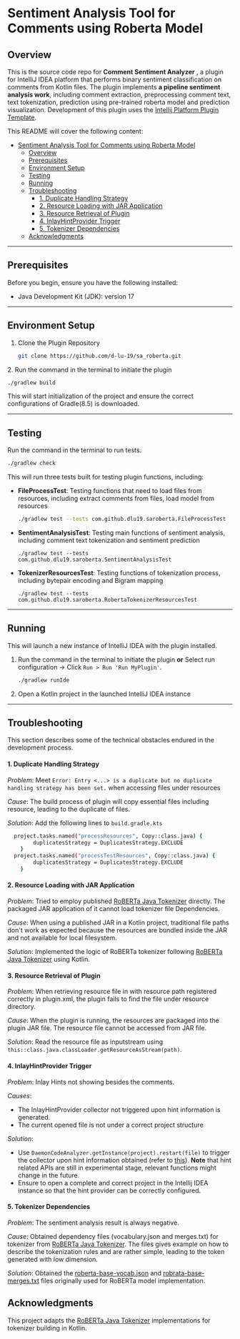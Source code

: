 # Sentiment Analysis Tool for Comments using Roberta Model

## Overview

<!-- Plugin description -->
This is the source code repo for **Comment Sentiment Analyzer** , a plugin for IntelliJ IDEA platform that performs binary sentiment classification on comments from Kotlin files. 
The plugin implements **a pipeline sentiment analysis work**, including comment extraction, preprocessing comment text, text tokenization, prediction using pre-trained roberta model and prediction visualization.
Development of this plugin uses the [Intellij Platform Plugin Template][gh:template].


[gh:template]: https://github.com/JetBrains/intellij-platform-plugin-template?tab=readme-ov-file#getting-started
<!-- Plugin description end -->

This README will cover the following content:
<!-- TOC -->
* [Sentiment Analysis Tool for Comments using Roberta Model](#sentiment-analysis-tool-for-comments-using-roberta-model)
  * [Overview](#overview)
  * [Prerequisites](#prerequisites)
  * [Environment Setup](#environment-setup)
  * [Testing](#testing)
  * [Running](#running)
  * [Troubleshooting](#troubleshooting)
      * [1. Duplicate Handling Strategy](#1-duplicate-handling-strategy)
      * [2. Resource Loading with JAR Application](#2-resource-loading-with-jar-application)
      * [3. Resource Retrieval of Plugin](#3-resource-retrieval-of-plugin)
      * [4. InlayHintProvider Trigger](#4-inlayhintprovider-trigger)
      * [5. Tokenizer Dependencies](#5-tokenizer-dependencies)
  * [Acknowledgments](#acknowledgments)
<!-- TOC -->

---

## Prerequisites

Before you begin, ensure you have the following installed:
- Java Development Kit (JDK): version 17

---

## Environment Setup

1. Clone the Plugin Repository
   ```sh
   git clone https://github.com/d-lu-19/sa_roberta.git
   ```

[gh:project]: https://drive.google.com/file/d/1SmPjZ4gmg4QVQozXJcZmg5igEhkK8rbB/view?usp=sharing 
2. Run the command in the terminal to initiate the plugin
   ```sh
   ./gradlew build
   ```
   This will start initialization of the project and ensure the correct configurations of Gradle(8.5) is downloaded.

---

## Testing

Run the command in the terminal to run tests.
   ```sh
  ./gradlew check
   ```
This will run three tests built for testing plugin functions, including:

- **FileProcessTest**: Testing functions that need to load files from resources, including extract comments from files, load model from resources
    ```sh
    ./gradlew test --tests com.github.dlu19.saroberta.FileProcessTest
    ```
- **SentimentAnalysisTest**: Testing main functions of sentiment analysis, including comment text tokenization and sentiment prediction
    ```shell
    ./gradlew test --tests com.github.dlu19.saroberta.SentimentAnalysisTest
    ```
- **TokenizerResourcesTest**: Testing functions of tokenization process, including bytepair encoding and Bigram mapping
    ```shell
    ./gradlew test --tests com.github.dlu19.saroberta.RobertaTokenizerResourcesTest
    ```


---

## Running
This will launch a new instance of IntelliJ IDEA with the plugin installed.

1. Run the command in the terminal to initiate the plugin **or** Select run configuration -> Click `Run > Run 'Run MyPlugin'`.
   ```sh
   ./gradlew runIde
   ```

2. Open a Kotlin project in the launched IntelliJ IDEA instance

---

## Troubleshooting

This section describes some of the technical obstacles endured in the development process.

#### 1. Duplicate Handling Strategy

*Problem*: Meet `Error: Entry <...> is a duplicate but no duplicate handling strategy has been set.`  when accessing files under resources

*Cause*: The build process of plugin will copy essential files including resource, leading to the duplicate of files.

*Solution*: Add the following lines to `build.gradle.kts`

```sh
  project.tasks.named("processResources", Copy::class.java) {
        duplicatesStrategy = DuplicatesStrategy.EXCLUDE
    }
  project.tasks.named("processTestResources", Copy::class.java) {
        duplicatesStrategy = DuplicatesStrategy.EXCLUDE
    }
```

#### 2. Resource Loading with JAR Application

*Problem*: Tried to employ published [RoBERTa Java Tokenizer][gh:tokenizer] directly. The packaged JAR application of it cannot load tokenizer file Dependencies.

[gh:tokenizer]: https://github.com/purecloudlabs/roberta-tokenizer

*Cause*: When using a published JAR in a Kotlin project, traditional file paths don't work as expected because the resources are bundled inside the JAR and not available for local filesystem.

*Solution*: Implemented the logic of RoBERTa tokenizer following [RoBERTa Java Tokenizer][gh:template] using Kotlin. 

#### 3. Resource Retrieval of Plugin

*Problem*: When retrieving resource file in with resource path registered correctly in plugin.xml, the plugin fails to find the file under resource directory.

*Cause*: When the plugin is running, the resources are packaged into the plugin JAR file. The resource file cannot be accessed from JAR file.

*Solution*: Read the resource file as inputstream using `this::class.java.classLoader.getResourceAsStream(path)`.


#### 4. InlayHintProvider Trigger

*Problem*: Inlay Hints not showing besides the comments.

*Causes*: 
- The InlayHintProvider collector not triggered upon hint information is generated.
- The current opened file is not under a correct project structure

*Solution*: 
- Use `DaemonCodeAnalyzer.getInstance(project).restart(file)` to trigger the collector upon hint information obtained (refer to [this][gh:collector]). 
  **Note** that hint related APIs are still in experimental stage, relevant functions might change in the future.
- Ensure to open a complete and correct project in the Intellij IDEA instance so that the hint provider can be correctly configured.

[gh:collector]: https://youtrack.jetbrains.com/issue/IDEA-333164?_gl=1*7jvo5*_ga*ODcwOTM1NjczLjE3MDM3MTEwMjM.*_ga_9J976DJZ68*MTcwNDk4OTQyNS4zMy4xLjE3MDQ5ODk0OTguNjAuMC4w&_ga=2.143911740.804732119.1704761910-870935673.1703711023

#### 5. Tokenizer Dependencies

*Problem*: The sentiment analysis result is always negative.

*Cause*: Obtained dependency files (vocabulary.json and merges.txt) for tokenizer from [RoBERTa Java Tokenizer][gh:template]. 
The files gives example on how to describe the tokenization rules and are rather simple, leading to the token generated with low dimension.

*Solution*: Obtained the [roberta-base-vocab.json][gh:vocab] and [robrata-base-merges.txt][gh:merges] files originally used for RoBERTa model implementation.

[gh:vocab]: https://s3.amazonaws.com/models.huggingface.co/bert/roberta-base-vocab.json
[gh:merges]: https://s3.amazonaws.com/models.huggingface.co/bert/roberta-base-merges.txt

## Acknowledgments
This project adapts the [RoBERTa Java Tokenizer][gh:tokenizer] implementations for tokenizer building in Kotlin.


